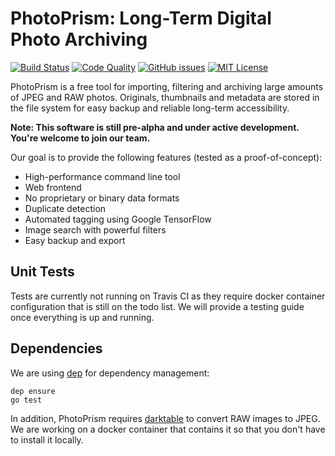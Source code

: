 PhotoPrism: Long-Term Digital Photo Archiving
=============================================

[![Build Status](https://travis-ci.org/photoprism/photoprism.png?branch=master)][ci]
[![Code Quality](https://goreportcard.com/badge/github.com/photoprism/photoprism)][code quality]
[![GitHub issues](https://img.shields.io/github/issues/photoprism/photoprism.svg)][issues]
[![MIT License](https://img.shields.io/badge/license-MIT-blue.svg)][license]

[ci]: https://travis-ci.org/photoprism/photoprism
[code quality]: https://travis-ci.org/photoprism/photoprism
[issues]: https://github.com/photoprism/photoprism/issues
[license]: https://github.com/photoprism/photoprism/blob/master/LICENSE

PhotoPrism is a free tool for importing, filtering and archiving large amounts of
JPEG and RAW photos. Originals, thumbnails and metadata are stored in the file system for easy
backup and reliable long-term accessibility.

**Note: This software is still pre-alpha and under active development.
You're welcome to join our team.**

Our goal is to provide the following features (tested as a proof-of-concept):

- High-performance command line tool
- Web frontend
- No proprietary or binary data formats
- Duplicate detection
- Automated tagging using Google TensorFlow
- Image search with powerful filters
- Easy backup and export

Unit Tests
----------

Tests are currently not running on Travis CI as they require
docker container configuration that is still on the todo list. We
will provide a testing guide once everything is up and running.

Dependencies
------------

We are using [dep](https://github.com/golang/dep) for dependency management:

```
dep ensure
go test
```

In addition, PhotoPrism requires [darktable](https://www.darktable.org/) to convert RAW images to JPEG.
We are working on a docker container that contains it so that you don't have to install it locally.